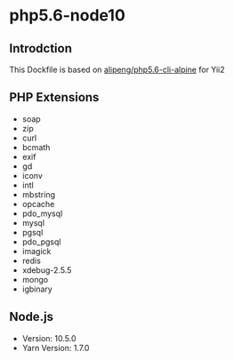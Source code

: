 # php5.6-node10

## Introdction
This Dockfile is based on [alipeng/php5.6-cli-alpine](https://hub.docker.com/r/alipeng/php5.6-cli-alpine/) for Yii2

## PHP Extensions
- soap
- zip
- curl
- bcmath
- exif
- gd
- iconv
- intl
- mbstring
- opcache
- pdo_mysql
- mysql
- pgsql
- pdo_pgsql 
- imagick
- redis
- xdebug-2.5.5
- mongo
- igbinary

## Node.js
- Version: 10.5.0
- Yarn Version: 1.7.0